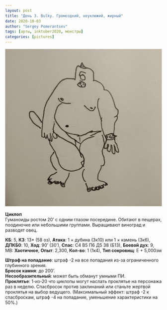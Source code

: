 ```yaml
---
layout: post
title: "День 3. Bulky. Громоздкий, неуклюжий, жирный"
date: 2020-10-03
author: "Sergey Pomerantsev"
tags: [арты, inktober2020, монстры]
categories: [pictures]
---
```


![](/assets/images/inktober20-3.jpg)

**Циклоп**  
Гуманоиды ростом 20’ с одним глазом посередине. Обитают в пещерах, поодиночке или небольшими группами. Выращивают виноград и разводят овец.

**КБ**: 5, **КЗ**: 13* (58 оз), **Атака**: 1 × дубина (3к10) или 1 × камень (3к6), **ДПКБ0**: 10, **Ход**: 90’ (30’), **Спас**: С4 В5 П6 Д5 З8 (Б13), **Боевой дух**: 9, МВ: **Хаотичное**, **Опыт**: 2,300, **Кол-во**: 1 (1к4), **Тип сокровищ**: E + 5,000зм

**Штраф на попадание**: штраф -2 на все попадания из-за ограниченного глубинного зрения.  
**Бросок камня**: до 200’.  
**Несообразительный**: может быть обманут умными ПИ.  
**Проклятье**: 1-из-20 что циклопы могут наслать проклятье на персонажа раз в неделю. Спасбросок против заклинаний или станьте жертвой проклятья на выбор ведущего. (Максимальный эффект: штраф -2 к спасброскам, штраф -4 на попадание, уменьшение характеристики на 50%.)
